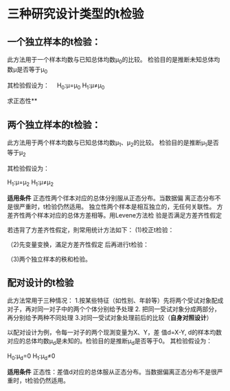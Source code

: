 # 三种研究设计类型的t检验

## 一个独立样本的t检验：
此方法用于一个样本均数与已知总体均数μ<sub>0</sub>的比较。 检验目的是推断未知总体均数μ是否等于μ<sub>0</sub>

 其检验假设为：
 H<sub>0</sub>:μ=μ<sub>0</sub>
   H<sub>1</sub>:μ≠μ<sub>0</sub>

 求正态性**


## 两个独立样本的t检验：
此方法用于两个样本均数与已知总体均数μ<sub>1</sub>、μ<sub>2</sub>的比较。 检验目的是推断μ<sub>1</sub>是否等于μ<sub>2</sub> 

其检验假设为：

H<sub>1</sub>:μ=μ<sub>2</sub>
 H<sub>1</sub>:μ≠μ<sub>2</sub>
 
**适用条件**
正态性两个徉本对应的总体分别服从正态分布。当数据偏 离正态分布不是很严重时，t检验仍然适用。
独立性两个样本是相互独立的，无任何关联性。
方差齐性两个样本对应的总体方差相等。用Levene方法检 验是否满足方差齐性假定

若违背了方差齐性假定，則常用统计方法如下：
(1)校正t检验：

（2)先变量变换，滿足方差齐性假定 后再进行t检验：

（3)两个独立样本的秩和检验。

## 配对设计的t检验
此方法常用于三种情况：
1.按某些特征（如性别、年龄等）先将两个受试对象配成对子，再对同一对子中的两个个体分别给予处理 
2. 把同一受试对象分成两部分，再分别给予两种不同处理
3.对同一受试对象处理前后的比较（**自身对照设计**）

以配对设计为例，令每一对子的两个现測变量为X、Y，差 值d=X-Y, d的样本均数对应的总体均数μ<sub>d</sub>是未知的。检验目的是推断μ<sub>d</sub>是否等于0。
其检验假设为：

H<sub>0</sub>:μ<sub>d</sub>=0
H<sub>1</sub>:μ<sub>d</sub>≠0

**适用条件**
正态性：差值d对应的总体服从正态分布。当数据偏离正态分布不是很严重时，t检验仍然适用。


